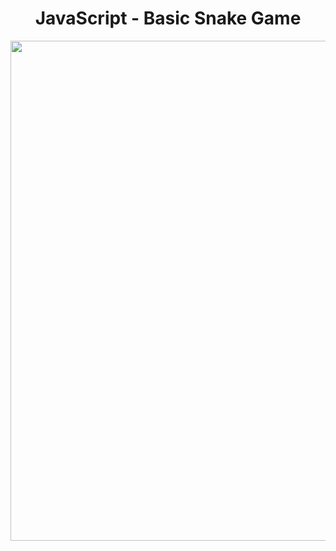 <h1 align="center">
   JavaScript - Basic Snake Game
</h1>

<p align="center">
  <img src="https://github.com/ozkannbuyuk/js-exercises/assets/111967202/ed9d06a1-18c9-47cd-bc68-7c485e804c07" width="800" />
</p>
